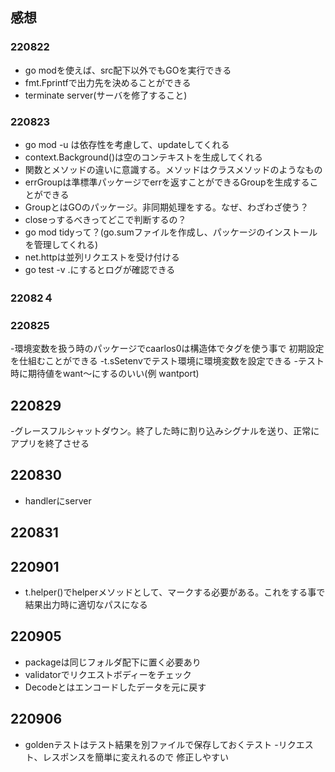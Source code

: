 ## 感想
### 220822
- go modを使えば、src配下以外でもGOを実行できる
- fmt.Fprintfで出力先を決めることができる
- terminate server(サーバを修了すること)

### 220823
- go mod -u は依存性を考慮して、updateしてくれる
- context.Background()は空のコンテキストを生成してくれる
- 関数とメソッドの違いに意識する。メソッドはクラスメソッドのようなもの
- errGroupは準標準パッケージでerrを返すことができるGroupを生成することができる
- GroupとはGOのパッケージ。非同期処理をする。なぜ、わざわざ使う？
- closeっするべきってどこで判断するの？
- go mod tidyって？(go.sumファイルを作成し、パッケージのインストールを管理してくれる)
- net.httpは並列リクエストを受け付ける
- go test -v .にするとログが確認できる

### 22082４

### 220825
-環境変数を扱う時のパッケージでcaarlos0は構造体でタグを使う事で
 初期設定を仕組むことができる
-t.sSetenvでテスト環境に環境変数を設定できる
-テスト時に期待値をwant〜にするのいい(例 wantport)

## 220829
-グレースフルシャットダウン。終了した時に割り込みシグナルを送り、正常にアプリを終了させる

## 220830
- handlerにserver
## 220831
## 220901
- t.helper()でhelperメソッドとして、マークする必要がある。これをする事で結果出力時に適切なパスになる

## 220905
- packageは同じフォルダ配下に置く必要あり
- validatorでリクエストボディーをチェック
- Decodeとはエンコードしたデータを元に戻す

## 220906
- goldenテストはテスト結果を別ファイルで保存しておくテスト
-リクエスト、レスポンスを簡単に変えれるので
修正しやすい



